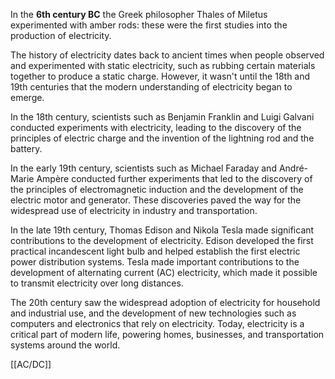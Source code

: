 In the **6th century BC** the Greek philosopher Thales of Miletus experimented with amber rods: these were the first studies into the production of electricity.

The history of electricity dates back to ancient times when people observed and experimented with static electricity, such as rubbing certain materials together to produce a static charge. However, it wasn't until the 18th and 19th centuries that the modern understanding of electricity began to emerge.

In the 18th century, scientists such as Benjamin Franklin and Luigi Galvani conducted experiments with electricity, leading to the discovery of the principles of electric charge and the invention of the lightning rod and the battery.

In the early 19th century, scientists such as Michael Faraday and André-Marie Ampère conducted further experiments that led to the discovery of the principles of electromagnetic induction and the development of the electric motor and generator. These discoveries paved the way for the widespread use of electricity in industry and transportation.

In the late 19th century, Thomas Edison and Nikola Tesla made significant contributions to the development of electricity. Edison developed the first practical incandescent light bulb and helped establish the first electric power distribution systems. Tesla made important contributions to the development of alternating current (AC) electricity, which made it possible to transmit electricity over long distances.

The 20th century saw the widespread adoption of electricity for household and industrial use, and the development of new technologies such as computers and electronics that rely on electricity. Today, electricity is a critical part of modern life, powering homes, businesses, and transportation systems around the world.

[[AC/DC]] 